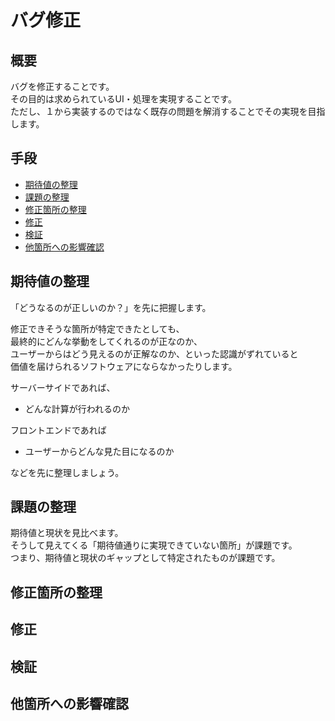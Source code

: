 # バグ修正

## 概要

バグを修正することです。  
その目的は求められているUI・処理を実現することです。  
ただし、１から実装するのではなく既存の問題を解消することでその実現を目指します。

## 手段

 * [期待値の整理](#期待値の整理)
 * [課題の整理](#課題の整理)
 * [修正箇所の整理](#修正箇所の整理)
 * [修正](#修正)
 * [検証](#検証)
 * [他箇所への影響確認](#他箇所への影響確認)

## 期待値の整理

「どうなるのが正しいのか？」を先に把握します。

修正できそうな箇所が特定できたとしても、  
最終的にどんな挙動をしてくれるのが正なのか、  
ユーザーからはどう見えるのが正解なのか、といった認識がずれていると  
価値を届けられるソフトウェアにならなかったりします。

サーバーサイドであれば、

* どんな計算が行われるのか

フロントエンドであれば

* ユーザーからどんな見た目になるのか

などを先に整理しましょう。

## 課題の整理

期待値と現状を見比べます。  
そうして見えてくる「期待値通りに実現できていない箇所」が課題です。  
つまり、期待値と現状のギャップとして特定されたものが課題です。

## 修正箇所の整理

## 修正

## 検証

## 他箇所への影響確認
